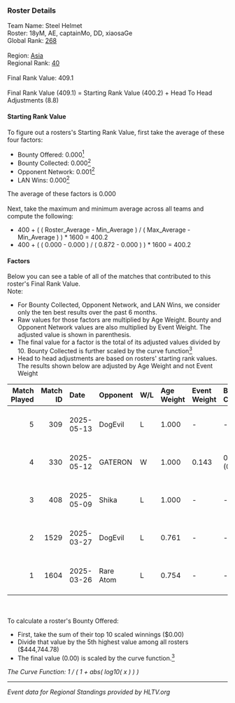 ### Roster Details<br />
Team Name: Steel Helmet<br />
Roster: 18yM, AE, captainMo, DD, xiaosaGe<br />
Global Rank: [268](../../standings_global_2025_06_02.md)<br />
<br />
Region: [Asia]( ../../standings_asia_2025_06_02.md)<br />
Regional Rank: [40]( ../../standings_asia_2025_06_02.md)<br />
<br />
Final Rank Value:  409.1<br />
<br />
Final Rank Value (409.1) = Starting Rank Value (400.2) + Head To Head Adjustments (8.8)<br />

#### Starting Rank Value<br />
To figure out a rosters's Starting Rank Value, first take the average of these four factors:<br />
- Bounty Offered: 0.000[<sup>1</sup>](#table2)
- Bounty Collected: 0.000[<sup>2</sup>](#table1)
- Opponent Network: 0.001[<sup>2</sup>](#table1)
- LAN Wins: 0.000[<sup>2</sup>](#table1)

The average of these factors is 0.000<br />
<br />
Next, take the maximum and minimum average across all teams and compute the following:<br />
- 400 + ( ( Roster_Average - Min_Average ) / ( Max_Average - Min_Average ) ) * 1600 = 400.2
- 400 + ( ( 0.000 - 0.000 ) / ( 0.872 - 0.000 ) ) * 1600 = 400.2


#### Factors<br />
Below you can see a table of all of the matches that contributed to this roster's Final Rank Value.<br />
Note:<br />

- For Bounty Collected, Opponent Network, and LAN Wins, we consider only the ten best results over the past 6 months.
- Raw values for those factors are multiplied by Age Weight. Bounty and Opponent Network values are also multiplied by Event Weight. The adjusted value is shown in parenthesis.
- The final value for a factor is the total of its adjusted values divided by 10. Bounty Collected is further scaled by the curve function[<sup>3</sup>](#curveFunction)
- Head to head adjustments are based on rosters' starting rank values. The results shown below are adjusted by Age Weight and not Event Weight
<span id="table1"></span><br />


| Match Played | Match ID | Date       | Opponent  | W/L | Age Weight | Event Weight | Bounty Collected | Opponent Network | LAN Wins  | H2H Adj. | Roster                            |
| -: | -: | :- | :- | :- | :- | :- | :- | :- | :- | -: | :- |
|            5 |      309 | 2025-05-13 | DogEvil   | L   | 1.000      | -            | -                | -                | -         |    -2.84 | 18yM, AE, captainMo, DD, xiaosaGe |
|            4 |      330 | 2025-05-12 | GATERON   | W   | 1.000      | 0.143        | 0.000 (0.000)    | 0.038 (0.005)    | 0 (0.000) |    20.60 | 18yM, AE, captainMo, DD, xiaosaGe |
|            3 |      408 | 2025-05-09 | Shika     | L   | 1.000      | -            | -                | -                | -         |    -6.03 | 18yM, AE, captainMo, DD, xiaosaGe |
|            2 |     1529 | 2025-03-27 | DogEvil   | L   | 0.761      | -            | -                | -                | -         |    -2.72 | 18yM, AE, captainMo, DD, xiaosaGe |
|            1 |     1604 | 2025-03-26 | Rare Atom | L   | 0.754      | -            | -                | -                | -         |    -0.18 | 18yM, AE, captainMo, DD, xiaosaGe |

<br />
<span id="table2"></span><br />
To calculate a roster's Bounty Offered:<br />

- First, take the sum of their top 10 scaled winnings ($0.00)
- Divide that value by the 5th highest value among all rosters ($444,744.78)
- The final value (0.00) is scaled by the curve function.[<sup>3</sup>](#curveFunction)

<span id="curveFunction"></span>_The Curve Function: 1 / ( 1 + abs( log10( x ) ) )_<br />

---
_Event data for Regional Standings provided by HLTV.org_<br />
